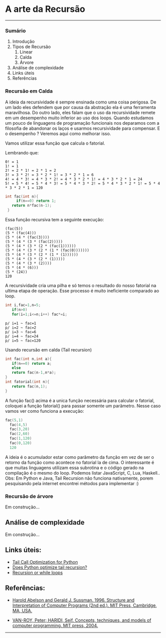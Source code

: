
# A arte da Recursão

----



### **Sumário**

1. Introdução
2. Tipos de Recursão
    1. Linear
    2. Calda
    3. Árvore
3. Análise de complexidade
4. Links úteis
5. Referências



### **Recursão em Calda**

A ideia da recursividade é sempre ensinada como uma coisa perigosa. De um lado eles defendem que por causa da abstração ela é uma ferramenta maravilhosa. Do outro lado, eles falam que o uso da recursividade remete em um desempenho muito inferior ao uso dos loops.
Quando estudamos um pouco de linguagens de programação funcionais nos deparamos com a filosofia de abandonar os laços e usarmos recursividade para compensar. E o desempenho ? Veremos aqui como melhorar isso.


Vamos utilizar essa função que calcula o fatorial.

Lembrando que:

```
0! = 1
1! = 1
2! = 2 * 1! = 2 * 1 = 2
3! = 3 * 2! = 3 * 2 * 1! = 3 * 2 * 1 = 6
4! = 4 * 3! = 4 * 3 * 2! = 4 * 3 * 2 * 1! = 4 * 3 * 2 * 1 = 24
5! = 5 * 4! = 5 * 4 * 3! = 5 * 4 * 3 * 2! = 5 * 4 * 3 * 2 * 1! = 5 * 4 * 3 * 2 * 1 = 120
```

```c
int fac(int n){  
     if(n==0) return 1;  
   return n*fac(n-1);  
 }
```

Essa função recursiva tem a seguinte execução:

```
(fac(5))  
(5 * (fac(4)))  
(5 * (4 * (fac(3))))  
(5 * (4 * (3 * (fac(2)))))  
(5 * (4 * (3 * (2 * (fac(1))))))  
(5 * (4 * (3 * (2 * (1 * (fac(0)))))))  
(5 * (4 * (3 * (2 * (1 * (1))))))  
(5 * (4 * (3 * (2 * (1)))))   
(5 * (4 * (3 * (2))))  
(5 * (4 * (6)))  
(5 * (24))  
120
```

A recursividade cria uma pilha e só temos o resultado do nosso fatorial na ultima etapa de operação. Esse processo é muito ineficiente comparado ao loop.

```c
int i,fac=1,n=5;  
   if(n>0)   
   for(i=1;i<=n;i++) fac*=i;
```


```
p/ i=1 ~ fac=1  
p/ i=2 ~ fac=2  
p/ i=3 ~ fac=6  
p/ i=4 ~ fac=24  
p/ i=5 ~ fac=120
```


Usando recursão em calda (Tail recursion)

```c
int fac(int n,int a){  
   if(n==0) return a;  
   else  
   return fac(n-1,n*a);  
}  
int fatorial(int n){  
   return fac(n,1);  
}
```

A função fac() acima é a unica função necessária para calcular o fatorial, coloquei a função fatorial() para passar somente um parâmetro.
Nesse caso vamos ver como funciona a execução:


```c
fac(5,1)  
  fac(4,5)  
  fac(3,20)  
  fac(2,60)  
  fac(1,120)  
  fac(0,120)  
  120
```


A ideia é o acumulador estar como parâmetro da função em vez de ser o retorno da função como acontece no fatorial la de cima.
O interessante é que muitas linguagens utilizam essa subrotina e o código gerado na compilação é o mesmo do loop. Podemos listar JavaScript, C, Lua, Haskell..
Obs: Em Python e Java, Tail Recursion não funciona nativamente, porem pesquisando pela internet encontrei métodos para implementar :)

### **Recursão de árvore**
Em construção...

## **Análise de complexidade**
Em construção...


## **Links úteis:**

+ [Tail Call Optimization for Python](https://github.com/baruchel/tco)
+ [Does Python optimize tail recursion?](http://stackoverflow.com/questions/13591970/does-python-optimize-tail-recursion)
+ [Recursion or while loops](http://programmers.stackexchange.com/questions/182314/recursion-or-while-loops)


## **Referências:**

+ [Harold Abelson and Gerald J. Sussman. 1996. Structure and Interpretation of Computer Programs (2nd ed.). MIT Press, Cambridge, MA, USA.](https://mitpress.mit.edu/sicp/full-text/book/book.html)

+ [VAN-ROY, Peter; HARIDI, Seif. Concepts, techniques, and models of computer programming. MIT press, 2004.](https://mitpress.mit.edu/books/concepts-techniques-and-models-computer-programming)

----
